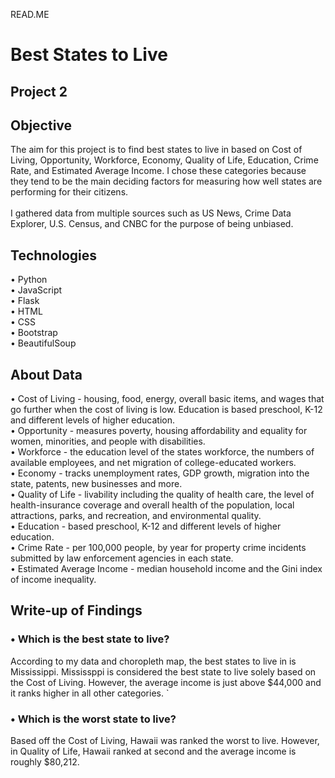 READ.ME
# Best States to Live
## Project 2 

## Objective <br>
The aim for this project is to find best states to live in based on Cost of Living, Opportunity, Workforce, Economy, Quality of Life, Education, Crime Rate, and Estimated Average Income. I chose these categories because they tend to be the main deciding factors for measuring how well states are performing for their citizens.<br>
<br> I gathered data from multiple sources such as US News, Crime Data Explorer, U.S. Census, and CNBC for the purpose of being unbiased.  

## Technologies
 • Python <br>
 • JavaScript <br>
 • Flask <br>
 • HTML <br>
 • CSS <Br>
 • Bootstrap <br>
 • BeautifulSoup <br>
 
 ## About Data
• Cost of Living - housing, food, energy, overall basic items, and wages that go further when the cost of living is low. Education is based preschool, K-12 and different levels of higher education. <br>
• Opportunity - measures poverty, housing affordability and equality for women, minorities, and people with disabilities. <br>
• Workforce - the education level of the states workforce, the numbers of available employees, and net migration of college-educated workers. <br>
• Economy - tracks unemployment rates, GDP growth, migration into the state, patents, new businesses and more. <br>
• Quality of Life - livability including the quality of health care, the level of health-insurance coverage and overall health of the population, local attractions, parks, and recreation, and environmental quality. <br>
• Education - based preschool, K-12 and different levels of higher education. <br>
• Crime Rate - per 100,000 people, by year for property crime incidents submitted by law enforcement agencies in each state. <br>
• Estimated Average Income - median household income and the Gini index of income inequality. <br>
  
## Write-up of Findings

### •	Which is the best state to live?
According to my data and choropleth map, the best states to live in is Mississippi. Mississppi is considered the best state to live solely based on the Cost of Living. However, the average income is just above $44,000 and it ranks higher in all other categories.
`
### • Which is the worst state to live?
Based off the Cost of Living, Hawaii was ranked the worst to live. However, in Quality of Life, Hawaii ranked at second and the average income is roughly $80,212.
